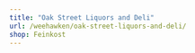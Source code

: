 ```yaml
---
title: "Oak Street Liquors and Deli"
url: /weehawken/oak-street-liquors-and-deli/
shop: Feinkost
---
```

